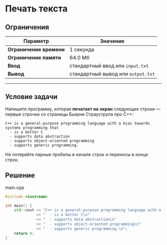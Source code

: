 # Печать текста

## Ограничения

| Параметр             | Значение            |
|----------------------|---------------------|
| **Ограничение времени**   | 1 секунда           |
| **Ограничение памяти**    | 64.0 Мб             |
| **Ввод**                 | стандартный ввод или `input.txt` |
| **Вывод**                | стандартный вывод или `output.txt` |

---

## Условие задачи

Напишите программу, которая **печатает на экран** следующие строки — первые строчки со страницы Бьярне Страуструпа про C++:
```
C++ is a general-purpose programming language with a bias towards systems programming that
  - is a better C
  - supports data abstraction
  - supports object-oriented programming
  - supports generic programming.
```

Не потеряйте парные пробелы в начале строк и переносы в конце строк.
## Решение

main.cpp
```cpp
#include <iostream>

int main() {
    std::cout << "C++ is a general-purpose programming language with a bias towards systems programming that\n"
              << "  - is a better C\n"
              << "  - supports data abstraction\n"
              << "  - supports object-oriented programming\n"
              << "  - supports generic programming.\n";
    return 0;
}
```
